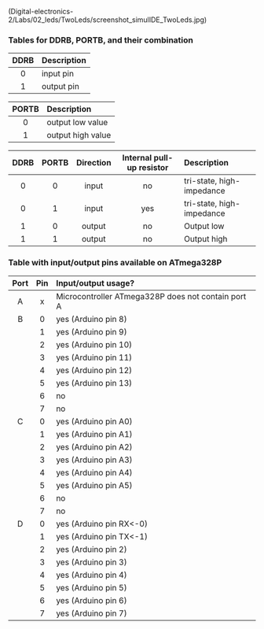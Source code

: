 
(Digital-electronics-2/Labs/02_leds/TwoLeds/screenshot_simulIDE_TwoLeds.jpg)

### Tables for DDRB, PORTB, and their combination

| **DDRB** | **Description** |
| :-: | :-- |
| 0 | input pin |
| 1 | output pin |

| **PORTB** | **Description** |
| :-: | :-- |
| 0 | output low value |
| 1 | output high value |

| **DDRB** | **PORTB** | **Direction** | **Internal pull-up resistor** | **Description** |
| :-: | :-: | :-: | :-: | :-- |
| 0 | 0 | input | no | tri-state, high-impedance |
| 0 | 1 | input | yes | tri-state, high-impedance |
| 1 | 0 | output | no | Output low |
| 1 | 1 | output | no |Output high |

### Table with input/output pins available on ATmega328P

| **Port** | **Pin** | **Input/output usage?** |
| :-: | :-: | :-- |
| A | x | Microcontroller ATmega328P does not contain port A |
| B | 0 | yes (Arduino pin 8) |
|   | 1 | yes (Arduino pin 9) |
|   | 2 | yes (Arduino pin 10) |
|   | 3 | yes (Arduino pin 11) |
|   | 4 | yes (Arduino pin 12) |
|   | 5 | yes (Arduino pin 13) |
|   | 6 | no |
|   | 7 | no |
| C | 0 | yes (Arduino pin A0) |
|   | 1 | yes (Arduino pin A1) |
|   | 2 | yes (Arduino pin A2) |
|   | 3 | yes (Arduino pin A3) |
|   | 4 | yes (Arduino pin A4) |
|   | 5 | yes (Arduino pin A5) |
|   | 6 | no |
|   | 7 | no |
| D | 0 | yes (Arduino pin RX<-0) |
|   | 1 | yes (Arduino pin TX<-1) |
|   | 2 |  yes (Arduino pin 2) |
|   | 3 |  yes (Arduino pin 3) |
|   | 4 |  yes (Arduino pin 4) |
|   | 5 |  yes (Arduino pin 5) |
|   | 6 |  yes (Arduino pin 6) |
|   | 7 |  yes (Arduino pin 7) |
